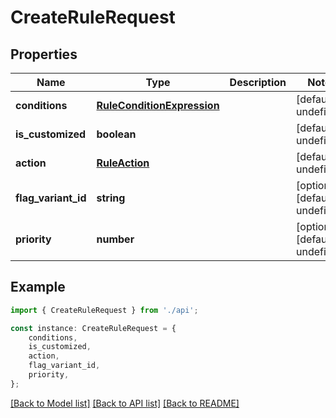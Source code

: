 # CreateRuleRequest


## Properties

Name | Type | Description | Notes
------------ | ------------- | ------------- | -------------
**conditions** | [**RuleConditionExpression**](RuleConditionExpression.md) |  | [default to undefined]
**is_customized** | **boolean** |  | [default to undefined]
**action** | [**RuleAction**](RuleAction.md) |  | [default to undefined]
**flag_variant_id** | **string** |  | [optional] [default to undefined]
**priority** | **number** |  | [optional] [default to undefined]

## Example

```typescript
import { CreateRuleRequest } from './api';

const instance: CreateRuleRequest = {
    conditions,
    is_customized,
    action,
    flag_variant_id,
    priority,
};
```

[[Back to Model list]](../README.md#documentation-for-models) [[Back to API list]](../README.md#documentation-for-api-endpoints) [[Back to README]](../README.md)
